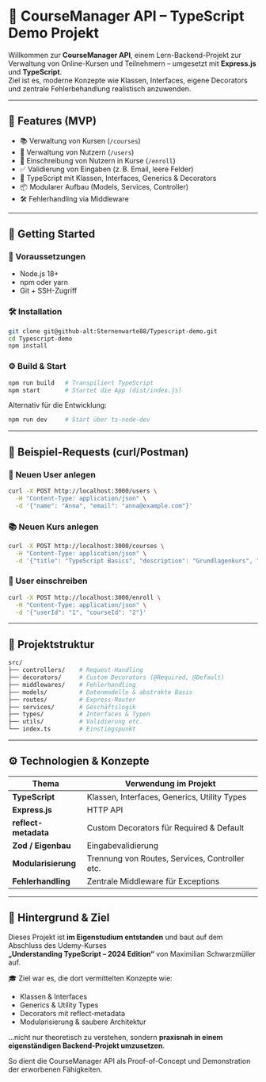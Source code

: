 # 📘 CourseManager API – TypeScript Demo Projekt

Willkommen zur **CourseManager API**, einem Lern-Backend-Projekt zur Verwaltung von Online-Kursen
und Teilnehmern – umgesetzt mit **Express.js** und **TypeScript**.  
Ziel ist es, moderne Konzepte wie Klassen, Interfaces, eigene Decorators und zentrale
Fehlerbehandlung realistisch anzuwenden.

---

## 🎯 Features (MVP)

- 📚 Verwaltung von Kursen (`/courses`)
- 👤 Verwaltung von Nutzern (`/users`)
- 📝 Einschreibung von Nutzern in Kurse (`/enroll`)
- ✅ Validierung von Eingaben (z. B. Email, leere Felder)
- 🧠 TypeScript mit Klassen, Interfaces, Generics & Decorators
- 📦 Modularer Aufbau (Models, Services, Controller)
- 🛠 Fehlerhandling via Middleware

---

## 🚀 Getting Started

### 🔧 Voraussetzungen

- Node.js 18+
- npm oder yarn
- Git + SSH-Zugriff

### 🛠 Installation

```bash
git clone git@github-alt:Sternenwarte88/Typescript-demo.git
cd Typescript-demo
npm install
```

### ⚙️ Build & Start

```bash
npm run build   # Transpiliert TypeScript
npm start       # Startet die App (dist/index.js)
```

Alternativ für die Entwicklung:

```bash
npm run dev     # Start über ts-node-dev
```

---

## 🔁 Beispiel-Requests (curl/Postman)

### 👤 Neuen User anlegen

```bash
curl -X POST http://localhost:3000/users \
  -H "Content-Type: application/json" \
  -d '{"name": "Anna", "email": "anna@example.com"}'
```

### 📚 Neuen Kurs anlegen

```bash
curl -X POST http://localhost:3000/courses \
  -H "Content-Type: application/json" \
  -d '{"title": "TypeScript Basics", "description": "Grundlagenkurs", "maxParticipants": 10}'
```

### 📝 User einschreiben

```bash
curl -X POST http://localhost:3000/enroll \
  -H "Content-Type: application/json" \
  -d '{"userId": "1", "courseId": "2"}'
```

---

## 🧱 Projektstruktur

```bash
src/
├── controllers/    # Request-Handling
├── decorators/     # Custom Decorators (@Required, @Default)
├── middlewares/    # Fehlerhandling
├── models/         # Datenmodelle & abstrakte Basis
├── routes/         # Express-Router
├── services/       # Geschäftslogik
├── types/          # Interfaces & Typen
├── utils/          # Validierung etc.
└── index.ts        # Einstiegspunkt
```

---

## ⚙️ Technologien & Konzepte

| Thema                | Verwendung im Projekt                          |
| -------------------- | ---------------------------------------------- |
| **TypeScript**       | Klassen, Interfaces, Generics, Utility Types   |
| **Express.js**       | HTTP API                                       |
| **reflect-metadata** | Custom Decorators für Required & Default       |
| **Zod / Eigenbau**   | Eingabevalidierung                             |
| **Modularisierung**  | Trennung von Routes, Services, Controller etc. |
| **Fehlerhandling**   | Zentrale Middleware für Exceptions             |

---

## 🧪 Hintergrund & Ziel

Dieses Projekt ist **im Eigenstudium entstanden** und baut auf dem Abschluss des Udemy-Kurses  
**„Understanding TypeScript – 2024 Edition“** von Maximilian Schwarzmüller auf.

🎓 Ziel war es, die dort vermittelten Konzepte wie:

- Klassen & Interfaces
- Generics & Utility Types
- Decorators mit reflect-metadata
- Modularisierung & saubere Architektur

...nicht nur theoretisch zu verstehen, sondern **praxisnah in einem eigenständigen Backend-Projekt
umzusetzen**.

So dient die CourseManager API als Proof-of-Concept und Demonstration der erworbenen Fähigkeiten.
